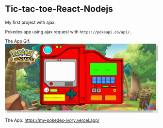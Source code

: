 # Tic-tac-toe-React-Nodejs
My first project with ajax.

Pokedex app using ajax request with `https://pokeapi.co/api/`.

The App Gif: 
![alt text](./my-app/images/u5lpFUdliA.gif)

The App: 
https://my-pokedex-ivory.vercel.app/